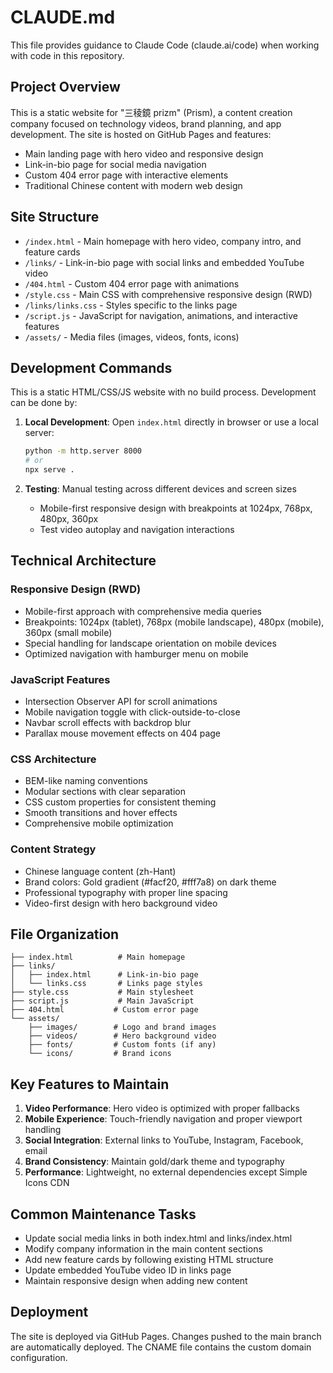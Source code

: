 # CLAUDE.md

This file provides guidance to Claude Code (claude.ai/code) when working with code in this repository.

## Project Overview

This is a static website for "三稜鏡 prizm" (Prism), a content creation company focused on technology videos, brand planning, and app development. The site is hosted on GitHub Pages and features:

- Main landing page with hero video and responsive design
- Link-in-bio page for social media navigation
- Custom 404 error page with interactive elements
- Traditional Chinese content with modern web design

## Site Structure

- `/index.html` - Main homepage with hero video, company intro, and feature cards
- `/links/` - Link-in-bio page with social links and embedded YouTube video
- `/404.html` - Custom 404 error page with animations
- `/style.css` - Main CSS with comprehensive responsive design (RWD)
- `/links/links.css` - Styles specific to the links page
- `/script.js` - JavaScript for navigation, animations, and interactive features
- `/assets/` - Media files (images, videos, fonts, icons)

## Development Commands

This is a static HTML/CSS/JS website with no build process. Development can be done by:

1. **Local Development**: Open `index.html` directly in browser or use a local server:
   ```bash
   python -m http.server 8000
   # or
   npx serve .
   ```

2. **Testing**: Manual testing across different devices and screen sizes
   - Mobile-first responsive design with breakpoints at 1024px, 768px, 480px, 360px
   - Test video autoplay and navigation interactions

## Technical Architecture

### Responsive Design (RWD)
- Mobile-first approach with comprehensive media queries
- Breakpoints: 1024px (tablet), 768px (mobile landscape), 480px (mobile), 360px (small mobile)
- Special handling for landscape orientation on mobile devices
- Optimized navigation with hamburger menu on mobile

### JavaScript Features
- Intersection Observer API for scroll animations
- Mobile navigation toggle with click-outside-to-close
- Navbar scroll effects with backdrop blur
- Parallax mouse movement effects on 404 page

### CSS Architecture
- BEM-like naming conventions
- Modular sections with clear separation
- CSS custom properties for consistent theming
- Smooth transitions and hover effects
- Comprehensive mobile optimization

### Content Strategy
- Chinese language content (zh-Hant)
- Brand colors: Gold gradient (#facf20, #fff7a8) on dark theme
- Professional typography with proper line spacing
- Video-first design with hero background video

## File Organization

```
├── index.html          # Main homepage
├── links/
│   ├── index.html      # Link-in-bio page
│   └── links.css       # Links page styles
├── style.css           # Main stylesheet
├── script.js           # Main JavaScript
├── 404.html           # Custom error page
└── assets/
    ├── images/        # Logo and brand images
    ├── videos/        # Hero background video
    ├── fonts/         # Custom fonts (if any)
    └── icons/         # Brand icons
```

## Key Features to Maintain

1. **Video Performance**: Hero video is optimized with proper fallbacks
2. **Mobile Experience**: Touch-friendly navigation and proper viewport handling
3. **Social Integration**: External links to YouTube, Instagram, Facebook, email
4. **Brand Consistency**: Maintain gold/dark theme and typography
5. **Performance**: Lightweight, no external dependencies except Simple Icons CDN

## Common Maintenance Tasks

- Update social media links in both index.html and links/index.html
- Modify company information in the main content sections
- Add new feature cards by following existing HTML structure
- Update embedded YouTube video ID in links page
- Maintain responsive design when adding new content

## Deployment

The site is deployed via GitHub Pages. Changes pushed to the main branch are automatically deployed. The CNAME file contains the custom domain configuration.